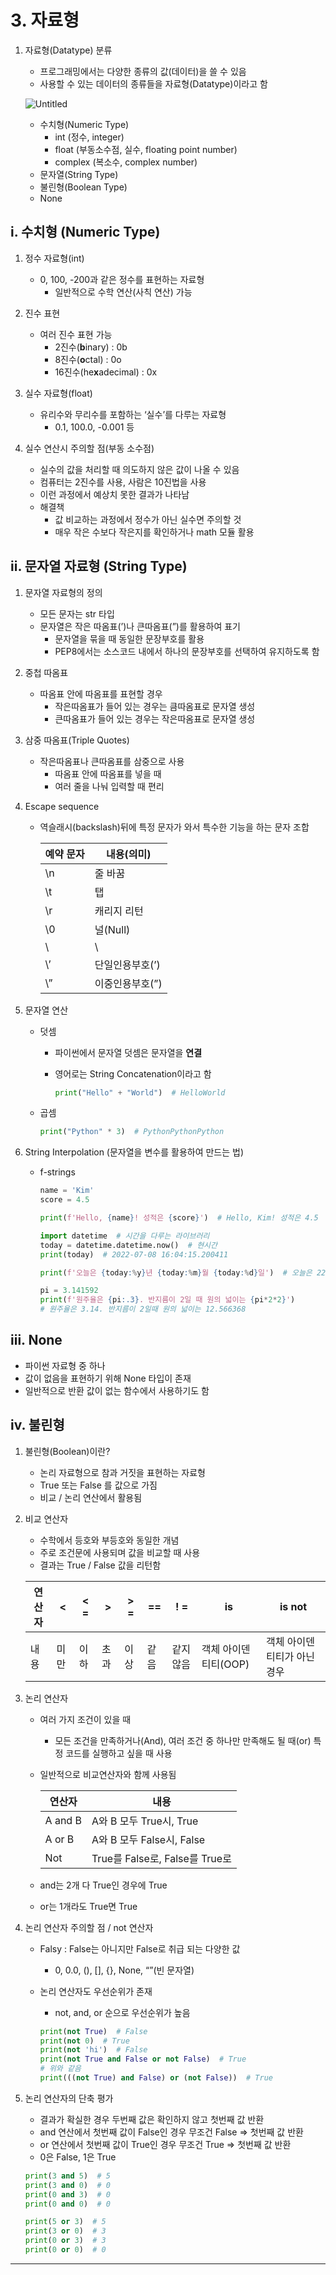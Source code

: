# 3. 자료형

1. 자료형(Datatype) 분류
   
   - 프로그래밍에서는 다양한 종류의 값(데이터)을 쓸 수 있음
   - 사용할 수 있는 데이터의 종류들을 자료형(Datatype)이라고 함
   
   ![Untitled](https://s3-us-west-2.amazonaws.com/secure.notion-static.com/f68b2419-7f6f-4839-a81e-429413936f82/Untitled.png)
   
   - 수치형(Numeric Type)
     - int (정수, integer)
     - float (부동소수점, 실수, floating point number)
     - complex (복소수, complex number)
   - 문자열(String Type)
   - 불린형(Boolean Type)
   - None

## i. 수치형 (Numeric Type)

1. 정수 자료형(int)
   
   - 0, 100, -200과 같은 정수를 표현하는 자료형
     - 일반적으로 수학 연산(사칙 연산) 가능

2. 진수 표현
   
   - 여러 진수 표현 가능
     - 2진수(**b**inary) : 0b
     - 8진수(**o**ctal) : 0o
     - 16진수(he**x**adecimal) : 0x

3. 실수 자료형(float)
   
   - 유리수와 무리수를 포함하는 ‘실수’를 다루는 자료형
     - 0.1, 100.0, -0.001 등

4. 실수 연산시 주의할 점(부동 소수점)
   
   - 실수의 값을 처리할 때 의도하지 않은 값이 나올 수 있음
   - 컴퓨터는 2진수를 사용, 사람은 10진법을 사용
   - 이런 과정에서 예상치 못한 결과가 나타남
   - 해결책
     - 값 비교하는 과정에서 정수가 아닌 실수면 주의할 것
     - 매우 작은 수보다 작은지를 확인하거나 math 모듈 활용

## ii. 문자열 자료형 (String Type)

1. 문자열 자료형의 정의
   
   - 모든 문자는 str 타입
   - 문자열은 작은 따옴표(’)나 큰따옴표(”)를 활용하여 표기
     - 문자열을 묶을 때 동일한 문장부호를 활용
     - PEP8에서는 소스코드 내에서 하나의 문장부호를 선택하여 유지하도록 함

2. 중첩 따옴표
   
   - 따옴표 안에 따옴표를 표현할 경우
     - 작은따옴표가 들어 있는 경우는 큼따옴표로 문자열 생성
     - 큰따옴표가 들어 있는 경우는 작은따옴표로 문자열 생성

3. 삼중 따옴표(Triple Quotes)
   
   - 작은따옴표나 큰따옴표를 삼중으로 사용
     - 따옴표 안에 따옴표를 넣을 때
     - 여러 줄을 나눠 입력할 때 편리

4. Escape sequence
   
   - 역슬래시(backslash)뒤에 특정 문자가 와서 특수한 기능을 하는 문자 조합
     
     | 예약 문자 | 내용(의미)    |
     | ----- | --------- |
     | \n    | 줄 바꿈      |
     | \t    | 탭         |
     | \r    | 캐리지 리턴    |
     | \0    | 널(Null)   |
     | \\    | \         |
     | \’    | 단일인용부호(’) |
     | \”    | 이중인용부호(”) |

5. 문자열 연산
   
   - 덧셈
     
     - 파이썬에서 문자열 덧셈은 문자열을 **연결**
     
     - 영어로는 String Concatenation이라고 함
       
       ```python
       print("Hello" + "World")  # HelloWorld
       ```
   
   - 곱셈
     
     ```python
     print("Python" * 3)  # PythonPythonPython
     ```

6. String Interpolation (문자열을 변수를 활용하여 만드는 법)
   
   - f-strings
     
     ```python
     name = 'Kim'
     score = 4.5
     
     print(f'Hello, {name}! 성적은 {score}')  # Hello, Kim! 성적은 4.5
     
     import datetime  # 시간을 다루는 라이브러리
     today = datetime.datetime.now()  # 현시간
     print(today)  # 2022-07-08 16:04:15.200411
     
     print(f'오늘은 {today:%y}년 {today:%m}월 {today:%d}일')  # 오늘은 22년 07월 08일
     
     pi = 3.141592
     print(f'원주율은 {pi:.3}. 반지름이 2일 때 원의 넓이는 {pi*2*2}')
     # 원주율은 3.14. 반지름이 2일때 원의 넓이는 12.566368
     ```

## iii. None

- 파이썬 자료형 중 하나
- 값이 없음을 표현하기 위해 None 타입이 존재
- 일반적으로 반환 값이 없는 함수에서 사용하기도 함

## iv. 불린형

1. 불린형(Boolean)이란?
   
   - 논리 자료형으로 참과 거짓을 표현하는 자료형
   - True 또는 False 를 값으로 가짐
   - 비교 / 논리 연산에서 활용됨

2. 비교 연산자
   
   - 수학에서 등호와 부등호와 동일한 개념
   - 주로 조건문에 사용되며 값을 비교할 때 사용
   - 결과는 True / False 값을 리턴함
   
   | 연산자 | <   | < = | >   | > = | ==  | ! =  | is            | is not          |
   | --- | --- | --- | --- | --- | --- | ---- | ------------- | --------------- |
   | 내용  | 미만  | 이하  | 초과  | 이상  | 같음  | 같지않음 | 객체 아이덴티티(OOP) | 객체 아이덴티티가 아닌 경우 |

3. 논리 연산자
   
   - 여러 가지 조건이 있을 때
     
     - 모든 조건을 만족하거나(And), 여러 조건 중 하나만 만족해도 될 때(or) 특정 코드를 실행하고 싶을 때 사용
   
   - 일반적으로 비교연산자와 함께 사용됨
     
     | 연산자     | 내용                         |
     | ------- | -------------------------- |
     | A and B | A와 B 모두 True시, True        |
     | A or B  | A와 B 모두 False시, False      |
     | Not     | True를 False로, False를 True로 |
   
   - and는 2개 다 True인 경우에 True
   
   - or는 1개라도 True면 True

4. 논리 연산자 주의할 점 / not 연산자
   
   - Falsy : False는 아니지만 False로 취급 되는 다양한 값
     
     - 0, 0.0, (), [], {}, None, “”(빈 문자열)
   
   - 논리 연산자도 우선순위가 존재
     
     - not, and, or 순으로 우선순위가 높음
     
     ```python
     print(not True)  # False
     print(not 0)  # True
     print(not 'hi')  # False
     print(not True and False or not False)  # True
     # 위와 같음
     print(((not True) and False) or (not False))  # True
     ```

5. 논리 연산자의 단축 평가
   
   - 결과가 확실한 경우 두번째 값은 확인하지 않고 첫번째 값 반환
   - and 연산에서 첫번째 값이 False인 경우 무조건 False ⇒ 첫번째 값 반환
   - or 연산에서 첫번째 값이 True인 경우 무조건 True ⇒ 첫번째 값 반환
   - 0은 False, 1은 True
   
   ```python
   print(3 and 5)  # 5
   print(3 and 0)  # 0
   print(0 and 3)  # 0
   print(0 and 0)  # 0
   
   print(5 or 3)  # 5
   print(3 or 0)  # 3
   print(0 or 3)  # 3
   print(0 or 0)  # 0
   ```

---


